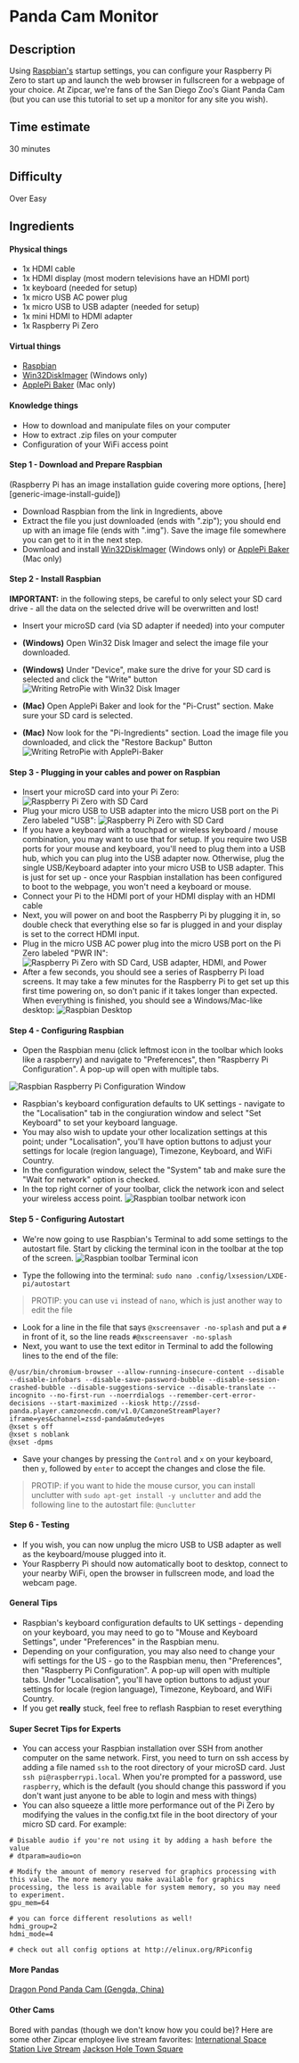 Panda Cam Monitor
=================

Description
-------------------
Using [Raspbian's][raspbian-site] startup settings, you can configure your Raspberry Pi Zero to start up and launch the web browser in fullscreen for a webpage of your choice. At Zipcar, we're fans of the San Diego Zoo's Giant Panda Cam (but you can use this tutorial to set up a monitor for any site you wish).

Time estimate
-------------
30 minutes

Difficulty
----------
Over Easy

Ingredients
-----------
#### Physical things
- 1x HDMI cable
- 1x HDMI display (most modern televisions have an HDMI port)
- 1x keyboard (needed for setup)
- 1x micro USB AC power plug
- 1x micro USB to USB adapter (needed for setup)
- 1x mini HDMI to HDMI adapter
- 1x Raspberry Pi Zero


#### Virtual things
- [Raspbian][raspbian-download]
- [Win32DiskImager][win32-disk-imager-download] (Windows only)
- [ApplePi Baker][applepi-baker-download] (Mac only)


#### Knowledge things
- How to download and manipulate files on your computer
- How to extract .zip files on your computer
- Configuration of your WiFi access point


#### Step 1 - Download and Prepare Raspbian
(Raspberry Pi has an image installation guide covering more options, [here][generic-image-install-guide])

- Download Raspbian from the link in Ingredients, above
- Extract the file you just downloaded (ends with ".zip"); you should end up with an image file (ends with ".img"). Save the image file somewhere you can get to it in the next step.
- Download and install [Win32DiskImager][win32-disk-imager-download] (Windows only) or [ApplePi Baker][applepi-baker-download] (Mac only)


#### Step 2 - Install Raspbian
**IMPORTANT:** in the following steps, be careful to only select your SD card drive - all the data on the selected drive will be overwritten and lost!

- Insert your microSD card (via SD adapter if needed) into your computer
- **(Windows)** Open Win32 Disk Imager and select the image file your downloaded.
- **(Windows)** Under "Device", make sure the drive for your SD card is selected and click the "Write" button
![Writing RetroPie with Win32 Disk Imager](../graphics/Win32DiskImager-retropie.png "Writing RetroPie with Win32 Disk Imager")

- **(Mac)** Open ApplePi Baker and look for the "Pi-Crust" section. Make sure your SD card is selected.
- **(Mac)** Now look for the "Pi-Ingredients" section. Load the image file you downloaded, and click the "Restore Backup" Button
![Writing RetroPie with ApplePi-Baker](../graphics/ApplePi-Baker-retropie.png "Writing RetroPie with ApplePi-Baker")


#### Step 3 - Plugging in your cables and power on Raspbian
- Insert your microSD card into your Pi Zero:
![Raspberry Pi Zero with SD Card](../graphics/raspberry-pi-zero-with-sd.jpg "Raspberry Pi Zero with SD Card")
- Plug your micro USB to USB adapter into the micro USB port on the Pi Zero labeled "USB":
![Raspberry Pi Zero with SD Card](../graphics/raspberry-pi-zero-with-sd-usb.jpg "Raspberry Pi Zero with SD Card")
- If you have a keyboard with a touchpad or wireless keyboard / mouse combination, you may want to use that for setup. If you require two USB ports for your mouse and keyboard, you'll need to plug them into a USB hub, which you can plug into the USB adapter now. Otherwise, plug the single USB/Keyboard adapter into your micro USB to USB adapter. This is just for set up - once your Raspbian installation has been configured to boot to the webpage, you won't need a keyboard or mouse.
- Connect your Pi to the HDMI port of your HDMI display with an HDMI cable
- Next, you will power on and boot the Raspberry Pi by plugging it in, so double check that everything else so far is plugged in and your display is set to the correct HDMI input.
- Plug in the micro USB AC power plug into the micro USB port on the Pi Zero labeled "PWR IN":
![Raspberry Pi Zero with SD Card, USB adapter, HDMI, and Power](../graphics/raspberry-pi-zero-with-sd-usb-hdmi-power.jpg "Raspberry Pi Zero with SD Card, USB adapter, HDMI, and Power")
- After a few seconds, you should see a series of Raspberry Pi load screens. It may take a few minutes for the Raspberry Pi to get set up this first time powering on, so don't panic if it takes longer than expected. When everything is finished, you should see a Windows/Mac-like desktop:
![Raspbian Desktop](../graphics/raspbian-desktop.jpg "Raspbian Desktop")


#### Step 4 - Configuring Raspbian
- Open the Raspbian menu (click leftmost icon in the toolbar which looks like a raspberry) and navigate to "Preferences", then "Raspberry Pi Configuration". A pop-up will open with multiple tabs.

![Raspbian Raspberry Pi Configuration Window](../graphics/raspbian-raspberry-pi-configuration-system-tab.jpg "Raspbian Raspberry Pi Configuration Window")

- Raspbian's keyboard configuration defaults to UK settings - navigate to the "Localisation" tab in the congiuration window and select "Set Keyboard" to set your keyboard language.
- You may also wish to update your other localization settings at this point; under "Localisation", you'll have option buttons to adjust your settings for locale (region language), Timezone, Keyboard, and WiFi Country.
- In the configuration window, select the "System" tab and make sure the "Wait for network" option is checked.
- In the top right corner of your toolbar, click the network icon and select your wireless access point.
![Raspbian toolbar network icon](../graphics/raspbian-toolbar-network-icon.jpg "Raspbian toolbar network icon")


#### Step 5 - Configuring Autostart
- We're now going to use Raspbian's Terminal to add some settings to the autostart file. Start by clicking the terminal icon in the toolbar at the top of the screen.
![Raspbian toolbar Terminal icon](../graphics/raspbian-toolbar-terminal-icon.jpg "Raspbian toolbar Terminal icon")

- Type the following into the terminal:
`sudo nano .config/lxsession/LXDE-pi/autostart`
> PROTIP: you can use `vi` instead of `nano`, which is just another way to edit the file

- Look for a line in the file that says `@xscreensaver -no-splash` and put a `#` in front of it, so the line reads `#@xscreensaver -no-splash`
- Next, you want to use the text editor in Terminal to add the following lines to the end of the file:
```
@/usr/bin/chromium-browser --allow-running-insecure-content --disable --disable-infobars --disable-save-password-bubble --disable-session-crashed-bubble --disable-suggestions-service --disable-translate --incognito --no-first-run --noerrdialogs --remember-cert-error-decisions --start-maximized --kiosk http://zssd-panda.player.camzonecdn.com/v1.0/CamzoneStreamPlayer?iframe=yes&channel=zssd-panda&muted=yes
@xset s off
@xset s noblank
@xset -dpms
```
- Save your changes by pressing the `Control` and `x` on your keyboard, then `y`, followed by `enter` to accept the changes and close the file.

> PROTIP: if you want to hide the mouse cursor, you can install unclutter with `sudo apt-get install -y unclutter` and add the following line to the autostart file: `@unclutter`


#### Step 6 - Testing
- If you wish, you can now unplug the micro USB to USB adapter as well as the keyboard/mouse plugged into it.
- Your Raspberry Pi should now automatically boot to desktop, connect to your nearby WiFi, open the browser in fullscreen mode, and load the webcam page.


#### General Tips
- Raspbian's keyboard configuration defaults to UK settings - depending on your keyboard, you may need to go to "Mouse and Keyboard Settings", under "Preferences" in the Raspbian menu.
- Depending on your configuration, you may also need to change your wifi settings for the US - go to the Raspbian menu, then "Preferences", then "Raspberry Pi Configuration". A pop-up will open with multiple tabs. Under "Localisation", you'll have option buttons to adjust your settings for locale (region language), Timezone, Keyboard, and WiFi Country.
- If you get **really** stuck, feel free to reflash Raspbian to reset everything


#### Super Secret Tips for Experts
- You can access your Raspbian installation over SSH from another computer on the same network. First, you need to turn on ssh access by adding a file named `ssh` to the root directory of your microSD card. Just `ssh pi@raspberrypi.local`. When you're prompted for a password, use `raspberry`, which is the default (you should change this password if you don't want just anyone to be able to login and mess with things)
- You can also squeeze a little more performance out of the Pi Zero by modifying the values in the config.txt file in the boot directory of your micro SD card. For example:
```
# Disable audio if you're not using it by adding a hash before the value
# dtparam=audio=on

# Modify the amount of memory reserved for graphics processing with this value. The more memory you make available for graphics processing, the less is available for system memory, so you may need to experiment.
gpu_mem=64

# you can force different resolutions as well!
hdmi_group=2
hdmi_mode=4

# check out all config options at http://elinux.org/RPiconfig
```

#### More Pandas
[Dragon Pond Panda Cam (Gengda, China)](http://www.youtube.com/embed/42rD_hf-trE?autoplay=1&controls=0&iv_load_policy=3)

#### Other Cams
Bored with pandas (though we don't know how you could be)? Here are some other Zipcar employee live stream favorites:
[International Space Station Live Stream](http://www.ustream.tv/channel/iss-hdev-payload/pop-out)
[Jackson Hole Town Square](http://www.youtube.com/embed/psfFJR3vZ78?autoplay=1&controls=0&iv_load_policy=3)

[raspbian-site]: http://www.raspbian.org
[raspbian-download]: https://downloads.raspberrypi.org/raspbian_latest
[win32-disk-imager-download]: https://sourceforge.net/projects/win32diskimager/files/latest/download
[applepi-baker-download]: https://www.tweaking4all.com/?wpfb_dl=94
